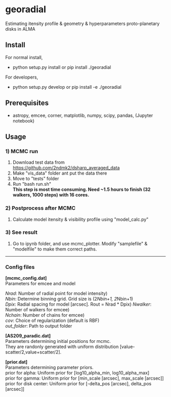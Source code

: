 # georadial
Estimating itensity profile & geometry & hyperparameters proto-planetary disks in ALMA 

## Install 
For normal install, 
* python setup.py install or pip install ./georadial

For developers, 
* python setup.py develop or pip install -e ./georadial
    
## Prerequisites
- astropy, emcee, corner, matplotlib, numpy, scipy, pandas, (Jupyter notebook)

## Usage

### 1) MCMC run
1. Download test data from https://github.com/2ndmk2/dsharp_averaged_data
2. Make "vis_data" folder ant put the data there
3. Move to "tests" folder
4. Run "bash run.sh"  
   **This step is most time consuming. Need ~1.5 hours to finish (32 walkers, 1000 steps) with 16 cores.**

### 2) Postprocess after MCMC
1. Calculate model itensity & visibility profile using "model_calc.py"

### 3) See result
1. Go to ipynb folder, and use mcmc_plotter. Modify "samplefile" & "modelfile" to make them correct paths.

------

### Config files
**[mcmc_config.dat]**  
Parameters for emcee and model  

*Nrad*: Number of radial point for model intensity)  
*Nbin*: Determine binning grid. Grid size is (2*Nbin+1, 2*Nbin+1)  
*Dpix*: Radial spacing for model [arcsec]. Rout = Nrad * Dpix) 
*Nwalker*: Number of walkers for emcee)  
*Nchain*: Number of chains for emcee)  
*cov*: Choice of regularization (default is RBF)  
*out_folder*: Path to output folder  

**[AS209_paradic.dat]**  
Parameters determining initial positions for mcmc.  
They are randonly generated with uniform distribution [value-scatter/2,value+scatter/2].  

**[prior.dat]**  
Parameters determining parameter priors.  
prior for alpha: Uniform prior for [log10_alpha_min, log10_alpha_max]  
prior for gamma: Uniform prior for [min_scale [arcsec], max_scale  [arcsec]]  
prior for disk center: Uniform prior for [-delta_pos [arcsec], delta_pos  [arcsec]]  
